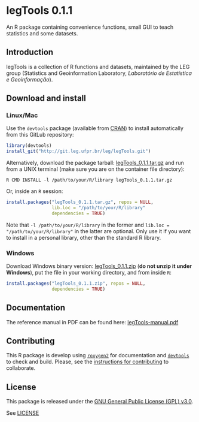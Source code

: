 # legTools 0.1.1

An R package containing convenience functions, small GUI to teach
statistics and some datasets.

## Introduction

legTools is a collection of R functions and datasets, maintained by the
LEG group (Statistics and Geoinformation Laboratory, *Laboratório de
Estatística e Geoinformação*).

## Download and install

### Linux/Mac

Use the `devtools` package (available from
[CRAN](http://cran-r.c3sl.ufpr.br/web/packages/devtools/index.html)) to
install automatically from this GitLub repository:

```r
library(devtools)
install_git("http://git.leg.ufpr.br/leg/legTools.git")
```

Alternatively, download the package tarball: [legTools_0.1.1.tar.gz][]
and run from a UNIX terminal (make sure you are on the container file
directory):

```shell
R CMD INSTALL -l /path/to/your/R/library legTools_0.1.1.tar.gz
```

Or, inside an `R` session:

```r
install.packages("legTools_0.1.1.tar.gz", repos = NULL,
                 lib.loc = "/path/to/your/R/library"
                 dependencies = TRUE)
```

Note that `-l /path/to/your/R/library` in the former and `lib.loc =
"/path/to/your/R/library"` in the latter are optional. Only use it if you
want to install in a personal library, other than the standard R
library. 

### Windows

Download Windows binary version: [legTools_0.1.1.zip][] (**do not unzip
it under Windows**), put the file in your working directory, and from
inside `R`:

```r
install.packages("legTools_0.1.1.zip", repos = NULL,
                 dependencies = TRUE)
```

## Documentation

The reference manual in PDF can be found here: [legTools-manual.pdf][]

## Contributing

This R package is develop using [`roxygen2`][] for documentation and
[`devtools`] to check and build. Please, see the
[instructions for contributing](./contributing.md) to collaborate.

## License

This package is released under the
[GNU General Public License (GPL) v3.0][].

See [LICENSE](./LICENSE)


<!-- links -->

[GNU General Public License (GPL) v3.0]: http://www.gnu.org/licenses/gpl-3.0.html
[`roxygen2`]: https://github.com/klutometis/roxygen
[`devtools`]: https://github.com/hadley/devtools
[legTools_0.1.1.tar.gz]: http://www.leg.ufpr.br/~fernandomayer/legTools/legTools_0.1.1.tar.gz
[legTools_0.1.1.zip]: http://www.leg.ufpr.br/~fernandomayer/legTools/legTools_0.1.1.zip
[legTools-manual.pdf]: http://www.leg.ufpr.br/~fernandomayer/legTools/legTools-manual.pdf

